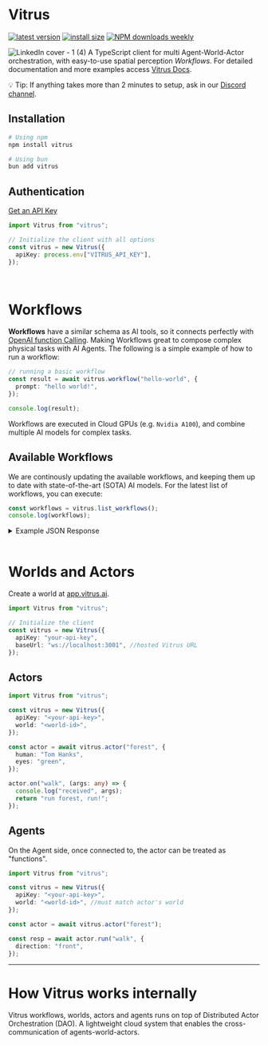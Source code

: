 # Vitrus

[![latest version](https://badgen.net/npm/v/vitrus?label=latest)](https://www.npmjs.com/package/vitrus)
[![install size](https://badgen.net/packagephobia/install/vitrus?label=npm+install)](https://packagephobia.now.sh/result?p=vitrus)
[![NPM downloads weekly](https://badgen.net/npm/dw/vitrus?label=npm+downloads&color=purple)](https://www.npmjs.com/package/vitrus)

![LinkedIn cover - 1 (4)](https://github.com/user-attachments/assets/0edc608b-82af-41f1-9fd5-e693875ca6a9)
A TypeScript client for multi Agent-World-Actor orchestration, with easy-to-use spatial perception _Workflows_.
For detailed documentation and more examples access [Vitrus Docs](https://vitrus.gitbook.io/docs/concepts).

💡 Tip: If anything takes more than 2 minutes to setup, ask in our [Discord channel](https://discord.gg/Xd5f6WSh).


## Installation

```bash
# Using npm
npm install vitrus

# Using bun
bun add vitrus
```

## Authentication

[Get an API Key](https://app.vitrus.ai)

```typescript
import Vitrus from "vitrus";

// Initialize the client with all options
const vitrus = new Vitrus({
  apiKey: process.env["VITRUS_API_KEY"],
});
```

<br/>

# Workflows

**Workflows** have a similar schema as AI tools, so it connects perfectly with [OpenAI function Calling](https://platform.openai.com/docs/guides/function-calling?api-mode=chat). Making Workflows great to compose complex physical tasks with AI Agents. The following is a simple example of how to run a workflow:

```typescript
// running a basic workflow
const result = await vitrus.workflow("hello-world", {
  prompt: "hello world!",
});

console.log(result);
```

Workflows are executed in Cloud GPUs (e.g. `Nvidia A100`), and combine multiple AI models for complex tasks.

## Available Workflows

We are continously updating the available workflows, and keeping them up to date with state-of-the-art (SOTA) AI models. For the latest list of workflows, you can execute:

```ts
const workflows = vitrus.list_workflows();
console.log(workflows);
```

<details><summary>Example JSON Response</summary>

```json
[
  {
    "type": "function",
    "function": {
      "name": "perception-encoder",
      "description": "Encodes perception data based on specified parameters.",
      "parameters": {
        "type": "object",
        "properties": {
          "inputData": {
            "type": "object",
            "description": "The raw data to encode.",
            "additionalProperties": true
          },
          "encodingType": {
            "type": "string",
            "description": "The encoding method to use (e.g., 'base64', 'json')."
          }
        },
        "required": ["inputData"]
      }
    }
  }
]
```

</details>

<br/>

# Worlds and Actors

Create a world at [app.vitrus.ai](https://app.vitrus.ai).

```typescript
import Vitrus from "vitrus";

// Initialize the client
const vitrus = new Vitrus({
  apiKey: "your-api-key",
  baseUrl: "ws://localhost:3001", //hosted Vitrus URL
});
```

## Actors

```ts
import Vitrus from "vitrus";

const vitrus = new Vitrus({
  apiKey: "<your-api-key>",
  world: "<world-id>",
});

const actor = await vitrus.actor("forest", {
  human: "Tom Hanks",
  eyes: "green",
});

actor.on("walk", (args: any) => {
  console.log("received", args);
  return "run forest, run!";
});
```

## Agents

On the Agent side, once connected to, the actor can be treated as "functions".

```ts
import Vitrus from "vitrus";

const vitrus = new Vitrus({
  apiKey: "<your-api-key>",
  world: "<world-id>", //must match actor's world
});

const actor = await vitrus.actor("forest");

const resp = await actor.run("walk", {
  direction: "front",
});
```

---

# How Vitrus works internally

Vitrus workflows, worlds, actors and agents runs on top of Distributed Actor Orchestration (DAO). A lightweight cloud system that enables the cross-communication of agents-world-actors.
